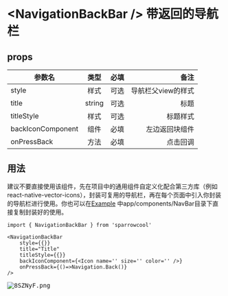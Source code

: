 # \<NavigationBackBar /> 带返回的导航栏

## props

参数名|类型|必填|备注
--|:--:|--:|--:
style|样式|可选|导航栏父view的样式
title|string|可选|标题
titleStyle|样式|可选|标题样式
backIconComponent|组件|必填|左边返回块组件
onPressBack|方法|必填|点击回调

## 用法

建议不要直接使用该组件，先在项目中的通用组件自定义化配合第三方库（例如react-native-vector-icons），封装可复用的导航栏，再在每个页面中引入你封装的导航栏进行使用。你也可以在[Example](https://github.com/HackJoe/SparrowCool-Example) 中app/components/NavBar目录下直接复制封装好的使用。

```
import { NavigationBackBar } from 'sparrowcool'

<NavigationBackBar
    style={{}}
    title="Title"
    titleStyle={{}}
    backIconComponent={<Icon name='' size='' color='' />}
    onPressBack={()=>Navigation.Back()}
/>
```

<kbd>
<img src="https://s2.ax1x.com/2020/03/09/8SZNyF.png" alt="8SZNyF.png" />
</kbd>
